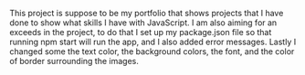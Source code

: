 This project is suppose to be my portfolio that shows projects that I have done to show what skills I have with JavaScript. I am also aiming for an exceeds in the project, to do that I set up my package.json file so that running npm start will run the app, and I also added error messages. Lastly I changed some the text color, the background colors, the font, and the color of border surrounding the images.
